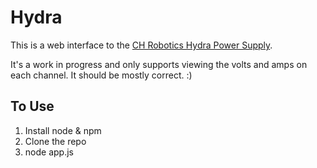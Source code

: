 Hydra
=====

This is a web interface to the [CH Robotics Hydra Power Supply](http://www.chrobotics.com/shop/hydra).

It's a work in progress and only supports viewing the volts and amps on each channel. It should be mostly correct. :)


To Use
------

1. Install node & npm
2. Clone the repo
3. node app.js

